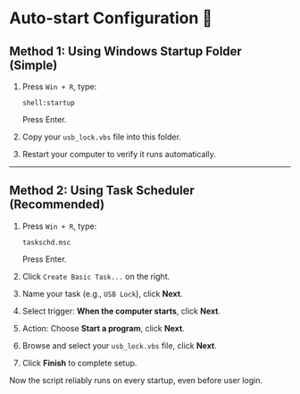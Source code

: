 # Auto-start Configuration 🚀

## Method 1: Using Windows Startup Folder (Simple)

1. Press `Win + R`, type:
    ```
    shell:startup
    ```
    Press Enter.

2. Copy your `usb_lock.vbs` file into this folder.

3. Restart your computer to verify it runs automatically.

---

## Method 2: Using Task Scheduler (Recommended)

1. Press `Win + R`, type:
    ```
    taskschd.msc
    ```
    Press Enter.

2. Click `Create Basic Task...` on the right.

3. Name your task (e.g., `USB Lock`), click **Next**.

4. Select trigger: **When the computer starts**, click **Next**.

5. Action: Choose **Start a program**, click **Next**.

6. Browse and select your `usb_lock.vbs` file, click **Next**.

7. Click **Finish** to complete setup.

Now the script reliably runs on every startup, even before user login.
